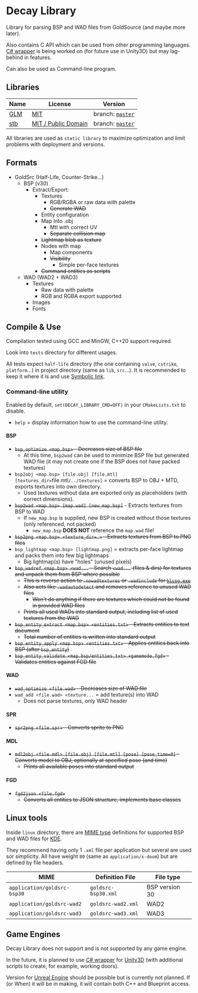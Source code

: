 # Decay Library

Library for parsing BSP and WAD files from GoldSource (and maybe more later).

Also contains C API which can be used from other programming languages.
[C# wrapper](https://github.com/AbitTheGray/Decay-Library_Csharp) is being worked on (for future use in Unity3D) but may lag-behind in features.

Can also be used as Command-line program.

## Libraries

| Name                                   | License                                                                    | Version                                                         |
|----------------------------------------|----------------------------------------------------------------------------|-----------------------------------------------------------------|
| [GLM](https://glm.g-truc.net)          | [MIT](https://glm.g-truc.net/copying.txt)                                  | branch: [`master`](https://github.com/g-truc/glm/tree/master)   |
| [stb](https://github.com/nothings/stb) | [MIT / Public Domain](https://github.com/nothings/stb/blob/master/LICENSE) | branch: [`master`](https://github.com/nothings/stb/tree/master) |

All libraries are used as `static library` to maximize optimization and limit problems with deployment and versions.

## Formats

- GoldSrc (Half-Life, Counter-Strike...)
  - BSP (v30)
    - Extract/Export:
      - Textures
        - RGB/RGBA or raw data with palette
        - ~~Generate WAD~~
      - Entity configuration
      - Map into .obj
        - Mtl with correct UV
        - ~~Separate collision map~~
      - ~~Lightmap blob as texture~~
      - Nodes with map
        - Map components
        - ~~Visibility~~
          - Simple per-face textures
      - ~~Command entities as scripts~~
  - WAD (WAD2 + WAD3)
    - Textures
      - Raw data with palette
      - RGB and RGBA export supported
    - Images
    - Fonts
      
## Compile & Use

Compilation tested using GCC and MinGW, C++20 support required.

Look into `tests` directory for different usages.

All tests expect `half-life` directory (the one containing `valve`, `cstrike`, `platform`...) in project directory (same as `lib`, `src`...).
It is recommended to keep it where it is and use [Symbolic link](https://en.wikipedia.org/wiki/Symbolic_link).

### Command-line utility

Enabled by default, `set(DECAY_LIBRARY_CMD=OFF)` in your `CMakeLists.txt` to disable.

- `help` = display information how to use the command-line utility.

#### BSP

- ~~`bsp_optimize <map.bsp>` - Decreases size of BSP file~~
  - At this time, `bsp2wad` can be used to minimize BSP file but generated WAD file (it may not create one if the BSP does not have packed textures)
- `bsp2obj <map.bsp> [file.obj] [file.mtl] [textures_dir=`file.mtl`/../textures]` = converts BSP to OBJ + MTD, exports textures into own directory.
  - Used textures without data are exported only as placeholders (with correct dimensions).
- ~~`bsp2wad <map.bsp> [map.wad] [new_map.bsp]`~~ - Extracts textures from BSP to WAD
  - If `new_map.bsp` is supplied, new BSP is created without those textures (only referenced, not packed)
    - `new_map.bsp` **DOES NOT** reference the `map.wad` file!
- ~~`bsp2png <map.bsp> <texture_dir=.>` - Extracts textures from BSP to PNG files~~
- `bsp_lightmap <map.bsp> [lightmap.png]` = extracts per-face lightmap and packs them into few big lightmaps
  - Big lightmap(s) have "holes" (unused pixels)
- ~~`bsp_wadref <map.bsp> <wad...` - Search `<wad...` (files & dirs) for textures and unpack them from BSP where possible~~
  - ~~This is reverse action to `-nowadtextures` or `-wadinclude` for [`hlcsg.exe`](http://zhlt.info/command-reference.html#hlcsg)~~
  - ~~Also acts like `-wadautodetect` and removes reference to unused WAD files~~
    - ~~Won't do anything if there are textures which could not be found in provided WAD files~~
  - ~~Prints all used WADs into standard output, including list of used textures from the WAD~~
- ~~`bsp_entity_extract <map.bsp> <entities.txt>` - Extracts entities to text document~~
  - ~~Total number of entities is written into standard output~~
- ~~`bsp_entity_apply <map.bsp> <entities.txt>` - Applies entities back into BSP (after `bsp_entity`)~~
- ~~`bsp_entity_validate <map.bsp/entities.txt> <gamemode.fgd>` - Validates entities against FGD file~~

#### WAD

- ~~`wad_optimize <file.wad>` - Decreases size of WAD file~~
- `wad_add <file.wad> <texture...` = add texture(s) into WAD
  - Does not parse textures, only WAD header

#### SPR

- ~~`spr2png <file.spr>` - Converts sprite to PNG~~

#### MDL

- ~~`mdl2obj <file.mdl> [file.obj] [file.mtl] [pose] [pose_time=0]` - Converts model to OBJ, optionally at specified pose (and time)~~
  - ~~Prints all available poses into standard output~~

#### FGD

- ~~`fgd2json <file.fgd>`~~
  - ~~Converts all entities to JSON structure, implements base classes~~

## Linux tools

Inside `linux` directory, there are [MIME type](https://en.wikipedia.org/wiki/Media_type#Mime.types) definitions for supported BSP and WAD files for [KDE](https://kde.org/).

They recommend having only 1 `.xml` file per application but several are used sor simplicity.
All have weight `80` (same as `application/x-doom`) but are defined by file headers.

| MIME                        | Definition File     | File type      |
|-----------------------------|---------------------|----------------|
| `application/goldsrc-bsp30` | `goldsrc-bsp30.xml` | BSP version 30 |
| `application/goldsrc-wad2`  | `goldsrc-wad2.xml`  | WAD2           |
| `application/goldsrc-wad3`  | `goldsrc-wad3.xml`  | WAD3           |

## Game Engines

Decay Library does not support and is not supported by any game engine.

In the future, it is planned to use [C# wrapper](https://github.com/AbitTheGray/Decay-Library_Csharp) for [Unity3D](https://unity.com/) (with additional scripts to create, for example, working doors).

Version for [Unreal Engine](https://www.unrealengine.com/en-US/) should be possible but is currently not planned.
If (or When) it will be in making, it will contain both C++ and Blueprint access.
